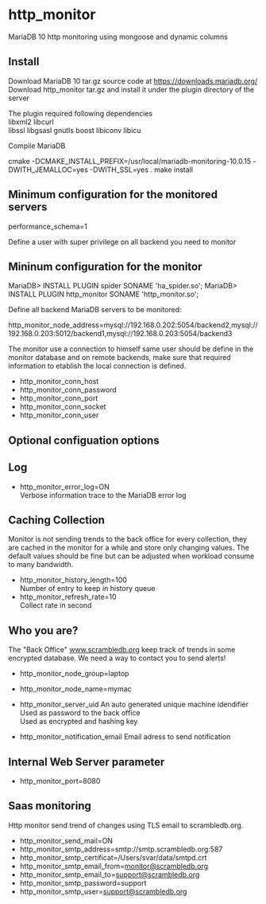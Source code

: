 http_monitor
============

MariaDB 10 http monitoring using mongoose and dynamic columns 

Install
-------

Download MariaDB 10 tar.gz source code at https://downloads.mariadb.org/ 
Download http_monitor tar.gz and install it under the plugin directory of the server 

The plugin required following dependencies  
libxml2
libcurl  
libssl 
libgsasl 
gnutls
boost
libiconv
libicu

Compile MariaDB 
 
cmake -DCMAKE_INSTALL_PREFIX=/usr/local/mariadb-monitoring-10.0.15 -DWITH_JEMALLOC=yes -DWITH_SSL=yes  .
make install  
 
Minimum configuration for the monitored servers 
-----------------------------------------------
performance_schema=1

Define a user with super privilege on all backend you need to monitor  
 

Mininum configuration for the monitor  
-------------------------------------

MariaDB> INSTALL PLUGIN spider SONAME 'ha_spider.so'; 
MariaDB> INSTALL PLUGIN http_monitor SONAME 'http_monitor.so'; 

Define all backend MariaDB servers to be monitored:  

http_monitor_node_address=mysql://192.168.0.202:5054/backend2,mysql://192.168.0.203:5012/backend1,mysql://192.168.0.203:5054/backend3

The monitor use a connection to himself same user should be define in the monitor database and on remote backends, make sure that required information to etablish the local connection is defined.

- http_monitor_conn_host 
- http_monitor_conn_password 
- http_monitor_conn_port 
- http_monitor_conn_socket 
- http_monitor_conn_user 

Optional configuation options
-----------------------------
 
Log 
---
- http_monitor_error_log=ON  
    Verbose information trace to the MariaDB error log 
 
Caching Collection 
------------------
Monitor is not sending trends to the back office for every collection, they are cached in the monitor for a while and store only changing values. The default values should be fine but can be adjusted when workload consume to many bandwidth.  

- http_monitor_history_length=100  
    Number of entry to keep in history queue 
- http_monitor_refresh_rate=10  
    Collect rate in second

Who you are? 
-----------
The "Back Office" www.scrambledb.org keep track of trends in some encrypted database. 
We need a way to contact you to send alerts!
     
- http_monitor_node_group=laptop
- http_monitor_node_name=mymac

- http_monitor_server_uid 
   An auto generated unique machine idendifier 
   Used as password to the back office  
   Used as encrypted and hashing key 
 
- http_monitor_notification_email 
   Email adress to send notification 
 
Internal Web Server parameter 
-----------------------------
- http_monitor_port=8080
 
Saas monitoring 
----------------
Http monitor send trend of changes using TLS email to scrambledb.org. 

- http_monitor_send_mail=ON   
- http_monitor_smtp_address=smtp://smtp.scrambledb.org:587 
- http_monitor_smtp_certificat=/Users/svar/data/smtpd.crt 
- http_monitor_smtp_email_from=monitor@scrambledb.org 
- http_monitor_smtp_email_to=support@scrambledb.org 
- http_monitor_smtp_password=support 
- http_monitor_smtp_user=support@scrambledb.org 
